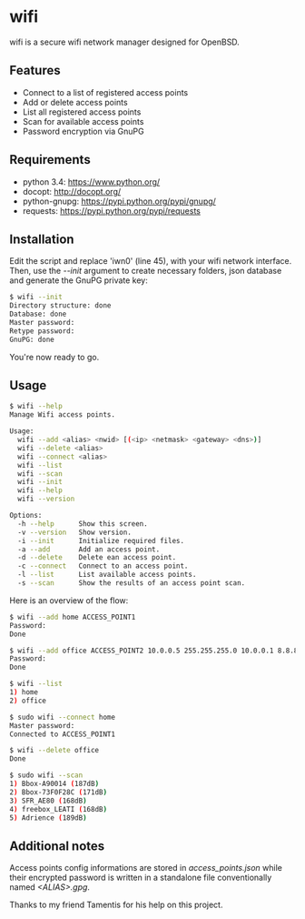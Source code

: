wifi
====
wifi is a secure wifi network manager designed for OpenBSD.

## Features
* Connect to a list of registered access points
* Add or delete access points
* List all registered access points
* Scan for available access points
* Password encryption via GnuPG

## Requirements
 * python 3.4: https://www.python.org/
 * docopt: http://docopt.org/
 * python-gnupg: https://pypi.python.org/pypi/gnupg/
 * requests: https://pypi.python.org/pypi/requests

## Installation
Edit the script and replace 'iwn0' (line 45), with your wifi network interface. Then, use the *--init* argument to create necessary folders, json database and generate the GnuPG private key:

```sh
$ wifi --init
Directory structure: done
Database: done
Master password:
Retype password:
GnuPG: done
```
You're now ready to go.

## Usage
```sh
$ wifi --help
Manage Wifi access points.

Usage:
  wifi --add <alias> <nwid> [(<ip> <netmask> <gateway> <dns>)]
  wifi --delete <alias>
  wifi --connect <alias>
  wifi --list
  wifi --scan
  wifi --init
  wifi --help
  wifi --version

Options:
  -h --help      Show this screen.
  -v --version   Show version.
  -i --init      Initialize required files.
  -a --add       Add an access point.
  -d --delete    Delete ean access point.
  -c --connect   Connect to an access point.
  -l --list      List available access points.
  -s --scan      Show the results of an access point scan.
```

Here is an overview of the flow:
```sh
$ wifi --add home ACCESS_POINT1
Password:
Done

$ wifi --add office ACCESS_POINT2 10.0.0.5 255.255.255.0 10.0.0.1 8.8.8.8
Password:
Done

$ wifi --list
1) home
2) office

$ sudo wifi --connect home
Master password:
Connected to ACCESS_POINT1

$ wifi --delete office
Done

$ sudo wifi --scan
1) Bbox-A90014 (187dB)
2) Bbox-73F0F28C (171dB)
3) SFR_AE80 (168dB)
4) freebox_LEATI (168dB)
5) Adrience (189dB)
```

## Additional notes
Access points config informations are stored in 
*access_points.json* while their encrypted password is written in 
a standalone file conventionally named *\<ALIAS\>.gpg*.

Thanks to my friend Tamentis for his help on this project.
